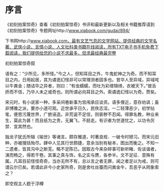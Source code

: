 # 序言
《初刻拍案惊奇》查看《初刻拍案惊奇》书评和最新更新以及相关书籍推荐请到《初刻拍案惊奇》专题网址http://www.xiabook.com/gudai/894/

下书网http://www.xiabook.com，最有文艺气息的文学网站，提供经典的文学名著、武侠小说、言情小说、人文社科类书籍在线阅读，所有TXT电子书手机免费下载阅读，我们提供给您的小说不求最多，但求最经典最完整

初刻拍案惊奇叙

语有之：“少所见，多所怪。”今之人，但知耳目之外，牛鬼蛇神之为奇。而不知耳目之内，日用起居，其为谲诡幻怪非可以常理测者固多也。昔华人至异域，异域咤以牛粪金；随诘华之异者，则曰：“有虫蠕蠕，而吐为彩缯锦绮，衣被天下。”彼舌挢而不信，乃华人未之或奇也。则所谓必向耳目之外。索谲诡幻怪以为奇。赘矣。

宋元时，有小说家一种，多采间巷新事为宫闱承应谈资。语多俚近，意存劝讽；虽非博雅之派，要亦小道可观。近世承平日久，民佚志淫。一二轻薄恶少，初学拈笔，便思污蔑世界，广摭诬造。非荒诞不足信，则亵秽不忍闻。得罪名教，种业来生，莫此为甚！而且纸为之贵，无翼飞，不胫走。有识者为世道忧之，以功令厉禁．宜其然也。

独龙子犹氏所辑《喻世》等诸言。颇存雅道，时著良规．一破令时陋习。而宋元旧种，亦被搜括殆尽。肆中人见其行世颇捷，意余当别有秘本，图出而衡之。不知一二遗者，皆其沟中之断芜。略不足陈已。因取古今来杂碎事可新听睹、佐谈谐者，演而畅之，得若干卷。其事之真与饰，名之实与赝，各参半。文不足征．意殊有属。凡耳目前怪怪奇奇，当亦无所不有，总以言之者无罪，闻之者足以为戒，则可谓云尔已矣。若谓此非今小史家所奇，则是舍吐丝蚕而问粪金牛，吾恶乎从罔象索之？

即空观主人题于浮樽

